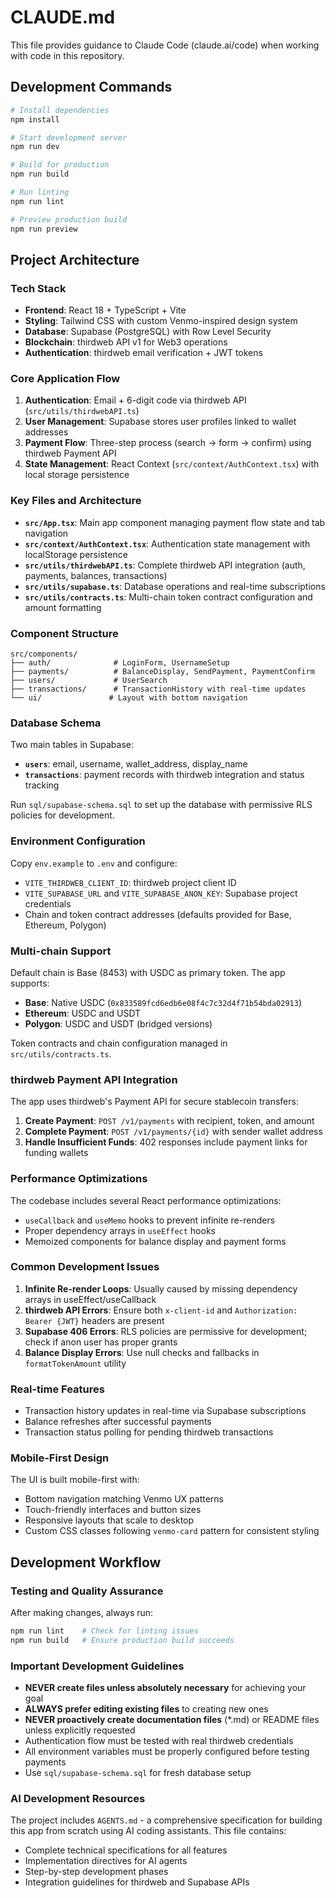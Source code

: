 # CLAUDE.md

This file provides guidance to Claude Code (claude.ai/code) when working with code in this repository.

## Development Commands

```bash
# Install dependencies
npm install

# Start development server
npm run dev

# Build for production
npm run build

# Run linting
npm run lint

# Preview production build
npm run preview
```

## Project Architecture

### Tech Stack
- **Frontend**: React 18 + TypeScript + Vite
- **Styling**: Tailwind CSS with custom Venmo-inspired design system
- **Database**: Supabase (PostgreSQL) with Row Level Security
- **Blockchain**: thirdweb API v1 for Web3 operations
- **Authentication**: thirdweb email verification + JWT tokens

### Core Application Flow

1. **Authentication**: Email + 6-digit code via thirdweb API (`src/utils/thirdwebAPI.ts`)
2. **User Management**: Supabase stores user profiles linked to wallet addresses
3. **Payment Flow**: Three-step process (search → form → confirm) using thirdweb Payment API
4. **State Management**: React Context (`src/context/AuthContext.tsx`) with local storage persistence

### Key Files and Architecture

- **`src/App.tsx`**: Main app component managing payment flow state and tab navigation
- **`src/context/AuthContext.tsx`**: Authentication state management with localStorage persistence
- **`src/utils/thirdwebAPI.ts`**: Complete thirdweb API integration (auth, payments, balances, transactions)
- **`src/utils/supabase.ts`**: Database operations and real-time subscriptions
- **`src/utils/contracts.ts`**: Multi-chain token contract configuration and amount formatting

### Component Structure

```
src/components/
├── auth/              # LoginForm, UsernameSetup
├── payments/          # BalanceDisplay, SendPayment, PaymentConfirm
├── users/             # UserSearch
├── transactions/      # TransactionHistory with real-time updates
└── ui/               # Layout with bottom navigation
```

### Database Schema

Two main tables in Supabase:
- **`users`**: email, username, wallet_address, display_name
- **`transactions`**: payment records with thirdweb integration and status tracking

Run `sql/supabase-schema.sql` to set up the database with permissive RLS policies for development.

### Environment Configuration

Copy `env.example` to `.env` and configure:
- `VITE_THIRDWEB_CLIENT_ID`: thirdweb project client ID
- `VITE_SUPABASE_URL` and `VITE_SUPABASE_ANON_KEY`: Supabase project credentials
- Chain and token contract addresses (defaults provided for Base, Ethereum, Polygon)

### Multi-chain Support

Default chain is Base (8453) with USDC as primary token. The app supports:
- **Base**: Native USDC (`0x833589fcd6edb6e08f4c7c32d4f71b54bda02913`)
- **Ethereum**: USDC and USDT
- **Polygon**: USDC and USDT (bridged versions)

Token contracts and chain configuration managed in `src/utils/contracts.ts`.

### thirdweb Payment API Integration

The app uses thirdweb's Payment API for secure stablecoin transfers:
1. **Create Payment**: `POST /v1/payments` with recipient, token, and amount
2. **Complete Payment**: `POST /v1/payments/{id}` with sender wallet address
3. **Handle Insufficient Funds**: 402 responses include payment links for funding wallets

### Performance Optimizations

The codebase includes several React performance optimizations:
- `useCallback` and `useMemo` hooks to prevent infinite re-renders
- Proper dependency arrays in `useEffect` hooks
- Memoized components for balance display and payment forms

### Common Development Issues

1. **Infinite Re-render Loops**: Usually caused by missing dependency arrays in useEffect/useCallback
2. **thirdweb API Errors**: Ensure both `x-client-id` and `Authorization: Bearer {JWT}` headers are present
3. **Supabase 406 Errors**: RLS policies are permissive for development; check if anon user has proper grants
4. **Balance Display Errors**: Use null checks and fallbacks in `formatTokenAmount` utility

### Real-time Features

- Transaction history updates in real-time via Supabase subscriptions
- Balance refreshes after successful payments
- Transaction status polling for pending thirdweb transactions

### Mobile-First Design

The UI is built mobile-first with:
- Bottom navigation matching Venmo UX patterns
- Touch-friendly interfaces and button sizes
- Responsive layouts that scale to desktop
- Custom CSS classes following `venmo-card` pattern for consistent styling

## Development Workflow

### Testing and Quality Assurance

After making changes, always run:
```bash
npm run lint    # Check for linting issues
npm run build   # Ensure production build succeeds
```

### Important Development Guidelines

- **NEVER create files unless absolutely necessary** for achieving your goal
- **ALWAYS prefer editing existing files** to creating new ones
- **NEVER proactively create documentation files** (*.md) or README files unless explicitly requested
- Authentication flow must be tested with real thirdweb credentials
- All environment variables must be properly configured before testing payments
- Use `sql/supabase-schema.sql` for fresh database setup

### AI Development Resources

The project includes `AGENTS.md` - a comprehensive specification for building this app from scratch using AI coding assistants. This file contains:
- Complete technical specifications for all features
- Implementation directives for AI agents
- Step-by-step development phases
- Integration guidelines for thirdweb and Supabase APIs